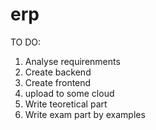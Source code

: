 # erp
TO DO:
1. Analyse requirenments
2. Create backend
3. Create frontend
4. upload to some cloud
5. Write teoretical part
6. Write exam part by examples
